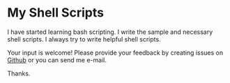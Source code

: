 # My Shell Scripts

I have started learning bash scripting. I write the sample and necessary shell scripts. I always try to write helpful shell scripts. 

Your input is welcome! Please provide your feedback by creating issues on [Github](https://github.com/lifeoverlinux/My-Shell-Scripts/issues) or you can send me e-mail.

Thanks.
